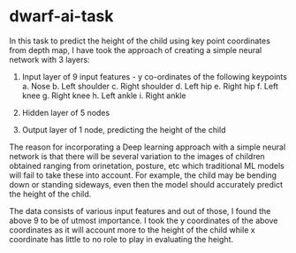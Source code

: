 # dwarf-ai-task

In this task to predict the height of the child using key point coordinates from depth map, I have took the approach of creating a simple neural network with 3 layers:
1. Input layer of 9 input features - y co-ordinates of the following keypoints
a. Nose
b. Left shoulder
c. Right shoulder
d. Left hip
e. Right hip
f. Left knee
g. Right knee
h. Left ankle
i. Right ankle

2. Hidden layer of 5 nodes
3. Output layer of 1 node, predicting the height of the child

The reason for incorporating a Deep learning approach with a simple neural network is that there will be several variation to the images of children obtained ranging from orinetation, posture, etc which traditional ML models will fail to take these into account.
For example, the child may be bending down or standing sideways, even then the model should accurately predict the height of the child.

The data consists of various input features and out of those, I found the above 9 to be of utmost importance. I took the y coordinates of the above coordinates as it will account more to the height of the child while x coordinate has little to no role to play in evaluating the height.
